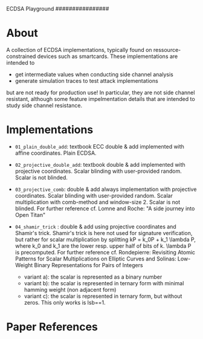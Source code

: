 ECDSA Playground
################

# About

A collection of ECDSA implementations, typically found on ressource-constrained devices such as smartcards.
These implementations are intended to

- get intermediate values when conducting side channel analysis
- generate simulation traces to test attack implementations

but are not ready for production use! In particular, they are not side channel resistant, although some
feature impelmentation details that are intended to study side channel resistance.

# Implementations

- `01_plain_double_add`: textbook ECC double & add implemented with affine coordinates. Plain ECDSA.
  
- `02_projective_double_add`: textbook double & add implemented with projective coordinates. Scalar blinding
  with user-provided random. Scalar is not blinded.
    
- `03_projective_comb`: double & add always implementation with projective coordinates. 
  Scalar blinding with user-provided random. Scalar multiplication with comb-method
  and window-size 2. Scalar is not blinded. For further 
  reference cf. Lomne and Roche: "A side journey into Open Titan"
  
- `04_shamir_trick` : double & add using projective coordinates and Shamir's trick. Shamir's trick
  is here not used for signature verification, but rather for scalar multiplication by splitting
  kP = k_0P + k_1 \lambda P, where k_0 and k_1 are the lower resp. upper half of bits of k. \lambda P
  is precomputed. For further reference cf. Rondepierre: Revisiting Atomic Patterns for Scalar
  Multiplications on Elliptic Curves and Solinas: Low-Weight Binary Representations for Pairs of Integers
  - variant a): the scalar is represented as a binary number
  - variant b): the scalar is represented in ternary form with minimal hamming weight (non adjacent form)
  - variant c): the scalar is represented in ternary form, but without zeros. This only works is lsb==1.
  
# Paper References
  
